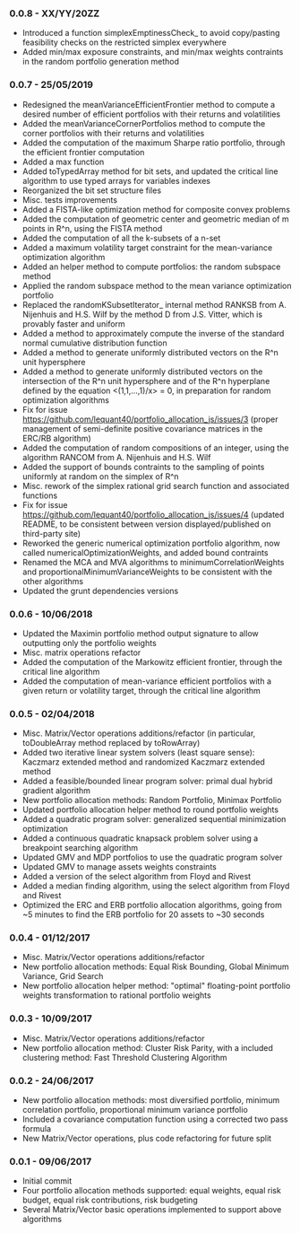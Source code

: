 ### 0.0.8 - XX/YY/20ZZ
- Introduced a function simplexEmptinessCheck_ to avoid copy/pasting feasibility checks on the restricted simplex everywhere
- Added min/max exposure constraints, and min/max weights contraints in the random portfolio generation method

### 0.0.7 - 25/05/2019
- Redesigned the meanVarianceEfficientFrontier method to compute a desired number of efficient portfolios with their returns and volatilities
- Added the meanVarianceCornerPortfolios method to compute the corner portfolios with their returns and volatilities
- Added the computation of the maximum Sharpe ratio portfolio, through the efficient frontier computation
- Added a max function
- Added toTypedArray method for bit sets, and updated the critical line algorithm to use typed arrays for variables indexes
- Reorganized the bit set structure files
- Misc. tests improvements
- Added a FISTA-like optimization method for composite convex problems
- Added the computation of geometric center and geometric median of m points in R^n, using the FISTA method
- Added the computation of all the k-subsets of a n-set
- Added a maximum volatility target constraint for the mean-variance optimization algorithm
- Added an helper method to compute portfolios: the random subspace method
- Applied the random subspace method to the mean variance optimization portfolio
- Replaced the randomKSubsetIterator_ internal method RANKSB from A. Nijenhuis and ‎H.S. Wilf by the method D from J.S. Vitter, which is provably faster and uniform
- Added a method to approximately compute the inverse of the standard normal cumulative distribution function
- Added a method to generate uniformly distributed vectors on the R^n unit hypersphere
- Added a method to generate uniformly distributed vectors on the intersection of the R^n unit hypersphere and of the R^n hyperplane defined by the equation <(1,1,...,1)/x> = 0,
in preparation for random optimization algorithms
- Fix for issue https://github.com/lequant40/portfolio_allocation_js/issues/3 (proper management of semi-definite positive covariance matrices in the ERC/RB algorithm)
- Added the computation of random compositions of an integer, using the algorithm RANCOM from A. Nijenhuis and ‎H.S. Wilf
- Added the support of bounds contraints to the sampling of points uniformly at random on the simplex of R^n
- Misc. rework of the simplex rational grid search function and associated functions
- Fix for issue https://github.com/lequant40/portfolio_allocation_js/issues/4 (updated README, to be consistent between version displayed/published on third-party site) 
- Reworked the generic numerical optimization portfolio algorithm, now called numericalOptimizationWeights, and added bound contraints
- Renamed the MCA and MVA algorithms to minimumCorrelationWeights and proportionalMinimumVarianceWeights to be consistent with the other algorithms
- Updated the grunt dependencies versions

### 0.0.6 - 10/06/2018
- Updated the Maximin portfolio method output signature to allow outputting only the portfolio weights
- Misc. matrix operations refactor
- Added the computation of the Markowitz efficient frontier, through the critical line algorithm
- Added the computation of mean-variance efficient portfolios with a given return or volatility target, through the critical line algorithm

### 0.0.5 - 02/04/2018
- Misc. Matrix/Vector operations additions/refactor (in particular, toDoubleArray method replaced by toRowArray)
- Added two iterative linear system solvers (least square sense): Kaczmarz extended method and randomized Kaczmarz extended method
- Added a feasible/bounded linear program solver: primal dual hybrid gradient algorithm
- New portfolio allocation methods: Random Portfolio, Minimax Portfolio
- Updated portfolio allocation helper method to round portfolio weights 
- Added a quadratic program solver: generalized sequential minimization optimization
- Added a continuous quadratic knapsack problem solver using a breakpoint searching algorithm
- Updated GMV and MDP portfolios to use the quadratic program solver
- Updated GMV to manage assets weights constraints
- Added a version of the select algorithm from Floyd and Rivest
- Added a median finding algorithm, using the select algorithm from Floyd and Rivest
- Optimized the ERC and ERB portfolio allocation algorithms, going from ~5 minutes to find the ERB portfolio for 20 assets to ~30 seconds

### 0.0.4 - 01/12/2017
- Misc. Matrix/Vector operations additions/refactor
- New portfolio allocation methods: Equal Risk Bounding, Global Minimum Variance, Grid Search
- New portfolio allocation helper method: "optimal" floating-point portfolio weights transformation to rational portfolio weights

### 0.0.3 - 10/09/2017
- Misc. Matrix/Vector operations additions/refactor
- New portfolio allocation method: Cluster Risk Parity, with a included clustering method: Fast Threshold Clustering Algorithm

### 0.0.2 - 24/06/2017
- New portfolio allocation methods: most diversified portfolio, minimum correlation portfolio, proportional minimum variance portfolio
- Included a covariance computation function using a corrected two pass formula
- New Matrix/Vector operations, plus code refactoring for future split

### 0.0.1 - 09/06/2017
- Initial commit
- Four portfolio allocation methods supported: equal weights, equal risk budget, equal risk contributions, risk budgeting
- Several Matrix/Vector basic operations implemented to support above algorithms
